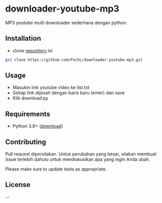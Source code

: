 # downloader-youtube-mp3

MP3 youtube multi downloader sederhana dengan python.

## Installation

* clone [repository](https://github.com/FechL/downloader-youtube-mp3.git) ini

```bash
git clone https://github.com/FechL/downloader-youtube-mp3.git
```

## Usage

- Masukin link youtube video ke list.txt
- Setiap link dipisah dengan baris baru (enter) dan save
- Klik download.py

## Requirements

* Python 3.8+ ([download](https://www.python.org/downloads/))

## Contributing
Pull request dipersilakan. Untuk perubahan yang besar, silakan membuat issue terlebih dahulu untuk mendiskusikan apa yang ingin Anda ubah.

Please make sure to update tests as appropriate.

## License

--
